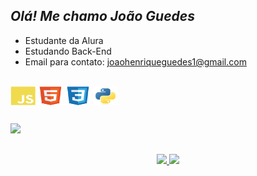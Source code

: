 ## _Olá! Me chamo João Guedes_

-  Estudante da Alura  
-  Estudando Back-End  
-  Email para contato: joaohenriqueguedes1@gmail.com

<div style="display: inline_block"><br>
  <img align="center" alt="João-Js" height="30" width="40" src="https://raw.githubusercontent.com/devicons/devicon/master/icons/javascript/javascript-plain.svg">
  <img align="center" alt="João-HTML" height="30" width="40" src="https://raw.githubusercontent.com/devicons/devicon/master/icons/html5/html5-original.svg">
  <img align="center" alt="João-CSS" height="30" width="40" src="https://raw.githubusercontent.com/devicons/devicon/master/icons/css3/css3-original.svg">
  <img align="center" alt="João-Python" height="30" width="40" src="https://raw.githubusercontent.com/devicons/devicon/master/icons/python/python-original.svg">
</div>

##

<div> 
  <a href="https://instagram.com/joaoguedess._" target="_blank">
    <img src="https://img.shields.io/badge/-Instagram-%23E4405F?style=for-the-badge&logo=instagram&logoColor=white" target="_blank">
  </a>
</div>

##

<div align="center">
  <a href="https://github.com/joaoguedess">
    <img height="160em" src="https://github-readme-stats.vercel.app/api?username=joaoguedess&show_icons=true&theme=cobalt2&include_all_commits=true&count_private=true"/>
    <img height="160em" src="https://github-readme-stats.vercel.app/api/top-langs/?username=joaoguedess&layout=compact&langs_count=7&theme=cobalt2"/>
  </a>
</div>

##

